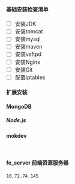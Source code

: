 #### 基础安装检查清单

- [ ] 安装JDK
- [ ] 安装tomcat
- [ ] 安装mysql
- [ ] 安装maven
- [ ] 安装vsftpd
- [ ] 安装Nginx
- [ ] 安装Git
- [ ] 配置iptables

#### 扩展安装

#### MongoDB

##### Node.js



#### mokdev 

```


```

#### fe_server 前端资源服务器

```
10.72.74.145
```


